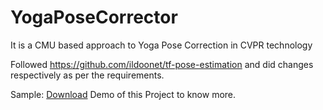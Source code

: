 # YogaPoseCorrector
It is a CMU based approach to Yoga Pose Correction in CVPR technology

Followed https://github.com/ildoonet/tf-pose-estimation and did changes respectively as per the requirements.

Sample: [Download](DEMOvideo.mkv) Demo of this Project to know more.
